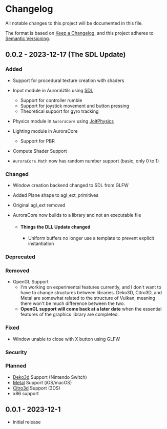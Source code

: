 # Changelog

All notable changes to this project will be documented in this file.

The format is based on [Keep a Changelog],
and this project adheres to [Semantic Versioning].

## 0.0.2 - 2023-12-17 (The SDL Update)

### Added

* Support for procedural texture creation with shaders

* Input module in AuroraUtils using [SDL](https://www.libsdl.org)
    * Support for controller rumble
    * Support for joystick movement and button pressing
    * Theoretical support for gyro tracking

* Physics module in `AuroraCore` using [JoltPhysics](https://github.com/jrouwe/JoltPhysics)

* Lighting module in AuroraCore
    * Support for PBR

* Compute Shader Support

* `AuroraCore.Math` now has random number support (basic, only 0 to 1)

### Changed

* Window creation backend changed to SDL from GLFW

* Added Plane shape to agl_ext_primitives

* Original agl_ext removed

* AuroraCore now builds to a library and not an executable file
    * #### Things the DLL Update changed
        * Uniform buffers no longer use a template to prevent explicit instantiation


### Deprecated

### Removed

* OpenGL Support
    * I'm working on experimental features currently, and I don't want to have to change structures between libraries. Deko3D, Citro3D, and Metal are somewhat related to the structure of Vulkan, meaning there won't be much difference between the two.
    * **OpenGL support will come back at a later date** when the essential features of the graphics library are completed.

### Fixed

* Window unable to close with X button using GLFW


### Security

### Planned

* [Deko3d]() Support (Nintendo Switch)
* [Metal]() Support (iOS/macOS)
* [Citro3d]() Support (3DS)
* x86 support

## 0.0.1 - 2023-12-1

- initial release

<!-- Links -->
[keep a changelog]: https://keepachangelog.com/en/1.0.0/
[semantic versioning]: https://semver.org/spec/v2.0.0.html
[Deko3d]: https://github.com/devkitPro/deko3d
[Metal]: https://developer.apple.com/metal/
[Citro3d]: https://github.com/devkitPro/citro3d/tree/master

<!-- Versions -->
[unreleased]: https://github.com/Author/Repository/compare/v0.0.2...HEAD
